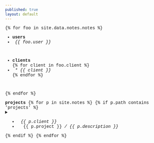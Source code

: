 ```yaml
---
published: true
layout: default
--- 
```

<div style="font-family: courier new" class="col12 pad1">
  
{% for foo in site.data.notes.notes %}    
  
  <div> <!--users-->
    <ul>
      <li><strong>users</strong></li>
      <li><em>&nbsp;{{ foo.user }}</em></li>
    </ul>
    <br>
  </div>  
  
  <div> <!--clients-->
    <ul>
      <li><strong>clients</strong></li>
      {% for client in foo.client %}
      <li><em>&nbsp;* {{ client }}</em></li>
      {% endfor %}  
    </ul>
    <br>
  </div>

{% endfor %}  
  
  <div> <!--projects-->
    <strong>projects</strong>
    {% for p in site.notes %}
    {% if p.path contains 'projects' %}
    <details>     
      <summary>
        <ul>
          <li>&nbsp;<em>{{ p.client }}</em></li>   
          <li>&nbsp;&nbsp;{{ p.project }}&nbsp;<em>/&nbsp;{{ p.description }}</em></li>
        </ul>
      </summary>   
      <br>
      {{ p.todo | markdownify }}
      <br>
      <details>
        <summary>
          <strong>notes:</strong>
        </summary>
          {{ p.content | markdownify }}
      </details>
      <br>
      <hr>
    </details>
    {% endif %}
    {% endfor %}
  </div>  

</div>      
